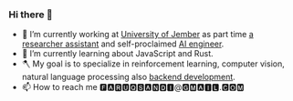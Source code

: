 ### Hi there 👋

<!--
**faruqsandi/faruqsandi** is a ✨ _special_ ✨ repository because its `README.md` (this file) appears on your GitHub profile.

Here are some ideas to get you started:

- 🔭 I’m currently working on ...
- 🌱 I’m currently learning ...
- 👯 I’m looking to collaborate on ...
- 🤔 I’m looking for help with ...
- 💬 Ask me about ...
- 📫 How to reach me: ...
- 😄 Pronouns: ...
- ⚡ Fun fact: ...
-->
- 🔭 I’m currently working at [University of Jember](https://unej.ac.id) as part time [a researcher assistant](https://scholar.google.com/citations?user=ddYR7LUAAAAJ&hl=en) and self-proclaimed [AI engineer](https://antardata.com).
- 🌱 I’m currently learning about JavaScript and Rust.
- 🪓 My goal is to specialize in reinforcement learning, computer vision, natural language processing also [backend development](https://bit.ly/faruqupwork).
- 📫 How to reach me 🅵🅰🆁🆄🆀🆂🅰🅽🅳🅸@🅶🅼🅰🅸🅻.🅲🅾🅼
